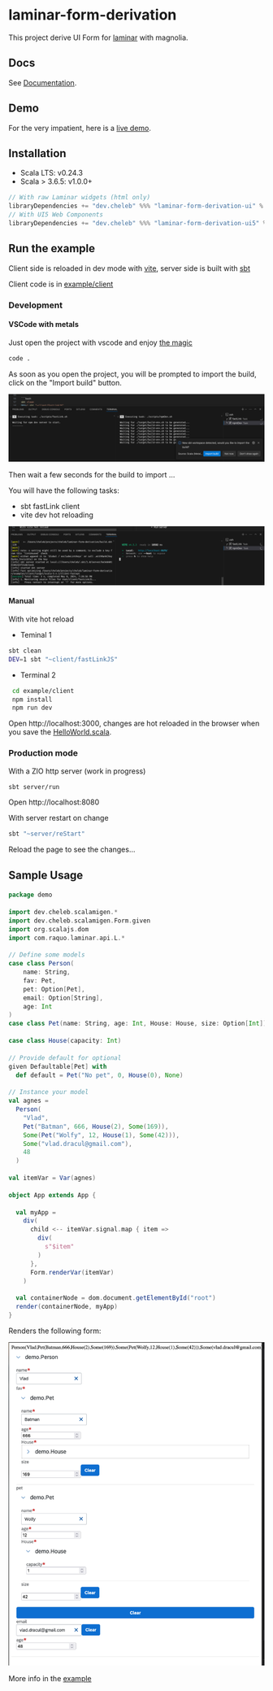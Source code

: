 # laminar-form-derivation

This project derive UI Form for [laminar](https://laminar.dev/) with magnolia.

## Docs

See [Documentation](https://cheleb.github.io/laminar-form-derivation/docs/index.html).

## Demo

For the very impatient, here is a [live demo](https://cheleb.github.io/laminar-form-derivation/demo/index.html).

## Installation

* Scala LTS: v0.24.3 
* Scala > 3.6.5: v1.0.0+

```sbt
// With raw Laminar widgets (html only)
libraryDependencies += "dev.cheleb" %%% "laminar-form-derivation-ui" % "0.11.0"
// With UI5 Web Components
libraryDependencies += "dev.cheleb" %%% "laminar-form-derivation-ui5" % "0.11.0"
```
## Run the example


Client side is reloaded in dev mode with [vite](https://vitejs.dev/), server side is built with [sbt](https://www.scala-sbt.org/)


Client code is in [example/client](./example/client/src/main/scala/HelloWorld.scala)

### Development

#### VSCode with metals

Just open the project with vscode and enjoy [the magic](.vscode/tasks.json)

 ```bash
 code .
 ```

As soon as you open the project, you will be prompted to import the build, click on the "Import build" button.

![Import build](./docs/_assets/images/import-project.png)

Then wait a few seconds for the build to import ...

You will have the following tasks:

 * sbt fastLink client
 * vite dev hot reloading

![Tasks](./docs/_assets/images/dev-terminals.png) 

#### Manual

With vite hot reload

 * Teminal 1 

```bash
sbt clean
DEV=1 sbt "~client/fastLinkJS"
```

 * Terminal 2
 ```bash
  cd example/client
  npm install
  npm run dev
  ```

Open http://localhost:3000, changes are hot reloaded in the browser when you save the [HelloWorld.scala](./example/client/src/main/scala/HelloWorld.scala).

### Production mode 

With a ZIO http server (work in progress)

```bash
sbt server/run  
```

Open http://localhost:8080

With server restart on change

```bash
sbt "~server/reStart"
```

Reload the page to see the changes...


## Sample Usage

```scala
package demo

import dev.cheleb.scalamigen.*
import dev.cheleb.scalamigen.Form.given
import org.scalajs.dom
import com.raquo.laminar.api.L.*

// Define some models
case class Person(
    name: String,
    fav: Pet,
    pet: Option[Pet],
    email: Option[String],
    age: Int
)
case class Pet(name: String, age: Int, House: House, size: Option[Int])

case class House(capacity: Int)

// Provide default for optional
given Defaultable[Pet] with
  def default = Pet("No pet", 0, House(0), None)

// Instance your model
val agnes =
  Person(
    "Vlad",
    Pet("Batman", 666, House(2), Some(169)),
    Some(Pet("Wolfy", 12, House(1), Some(42))),
    Some("vlad.dracul@gmail.com"),
    48
  )

val itemVar = Var(agnes)

object App extends App {

  val myApp =
    div(
      child <-- itemVar.signal.map { item =>
        div(
          s"$item"
        )
      },
      Form.renderVar(itemVar)
    )

  val containerNode = dom.document.getElementById("root")
  render(containerNode, myApp)
}

```

Renders the following form:

![Form](./form.png)


More info in the [example](./example/client/src/main/scala/HelloWorld.scala)


